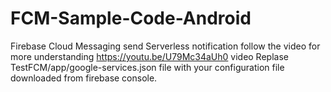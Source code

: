 # FCM-Sample-Code-Android
Firebase Cloud Messaging send Serverless notification follow the video for more understanding https://youtu.be/U79Mc34aUh0 video
Replase TestFCM/app/google-services.json file with your configuration file downloaded from firebase console.
